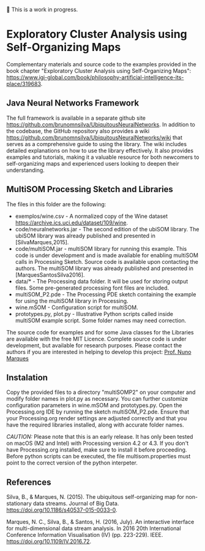 :construction: This is a work in progress.

# Exploratory Cluster Analysis using Self-Organizing Maps

Complementary materials and source code to the examples provided in the book chapter "Exploratory Cluster Analysis using Self-Organizing Maps": <https://www.igi-global.com/book/philosophy-artificial-intelligence-its-place/319683>.


## Java Neural Networks Framework

The full framework is available in a separate github site <https://github.com/brunomnsilva/UbiquitousNeuralNetworks>. In addition to the codebase, the GitHub repository also provides a wiki <https://github.com/brunomnsilva/UbiquitousNeuralNetworks/wiki> that serves as a comprehensive guide to using the library. The wiki includes detailed explanations on how to use the library effectively. It also provides examples and tutorials, making it a valuable resource for both newcomers to self-organizing maps and experienced users looking to deepen their understanding.

## MultiSOM Processing Sketch and Libraries

The files in this folder are the following:

  - exemplos/wine.csv - A normalized copy of the Wine dataset <https://archive.ics.uci.edu/dataset/109/wine>.
  - code/neuralnetworks.jar - The second edition of the ubiSOM library. The ubiSOM library was already published and presented in [SilvaMarques,2015].
  - code/multiSOM.jar - multiSOM library for running this example. This code is under development and is made available for enabling multiSOM calls in Processing Sketch. Source code is available upon contacting the authors. The multiSOM library was already published and presented in [MarquesSantosSilva2016].
  - data/* - The Processing data folder.  It will be used for storing output files. Some pre-generated processing font files are included.
  - multiSOM_P2.pde - The Processing PDE sketch containing the example for using the multiSOM library in Processing.
  - wine.mSOM - Configuration script for multiSOM.
  - prototypes.py, plot.py - Illustrative Python scripts called inside multiSOM example script. Some folder names may need correction. 

The source code for examples and for some Java classes for the Libraries are available with the free MIT Licence. Complete source code is under development, but available for research purposes. Please contact the authors if you are interested in helping to develop this project: [Prof. Nuno Marques](mailto:nmm@fct.unl.pt?subject=[GitHub]MultiSOM)

## Instalation

Copy the provided files to a directory "multiSOMP2" on your computer and modify folder names in plot.py as necessary. You can further customize configuration parameters in wine.mSOM and prototypes.py. Open the Processing.org IDE by running the sketch multiSOM_P2.pde. Ensure that your Processing.org render settings are adjusted correctly and that you have the required libraries installed, along with accurate folder names.

*CAUTION:* Please note that this is an early release. It has only been tested on macOS (M2 and Intel) with Processing version 4.2 or 4.3. If you don't have Processing.org installed, make sure to install it before proceeding. Before python scripts can be executed, the file multisom.properties must point to the correct version of the python interpeter.

## References

Silva, B., & Marques, N. (2015). The ubiquitous self-organizing map for non-stationary data streams. Journal of Big Data. <https://doi.org/10.1186/s40537-015-0033-0>.

Marques, N. C., Silva, B., & Santos, H. (2016, July). An interactive interface for multi-dimensional data stream analysis. In 2016 20th International Conference Information Visualisation (IV) (pp. 223-229). IEEE. <https://doi.org/10.1109/IV.2016.72>.
